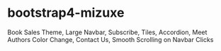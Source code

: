 # bootstrap4-mizuxe
Book Sales Theme, Large Navbar, Subscribe, Tiles, Accordion, Meet Authors Color Change, Contact Us, Smooth Scrolling on Navbar Clicks
